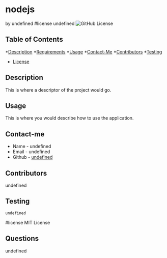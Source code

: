 # nodejs
by undefined
#license undefined
    ![GitHub License](https://img.shields.io/github/license/undefined/undefined)
    
## Table of Contents
*[Description](#description)
*[Requirements](#requirements)
*[Usage](#usage)
*[Contact-Me](#contact-me)
*[Contributors](#contributors)
*[Testing](#testing)

* [License](#license)

## Description
This is where a descriptor of the project would go.
## Usage
This is where you would describe how to use the application.
## Contact-me
* Name - undefined
* Email - undefined
* Github - [undefined](https://github.com/undefined/)
## Contributors
undefined
## Testing
```
undefined
```
#license MIT License
## Questions
undefined
